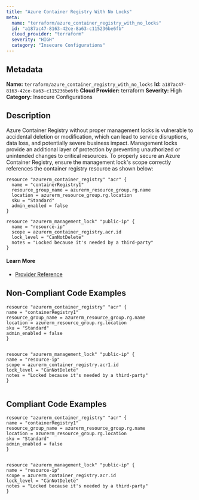```yaml
---
title: "Azure Container Registry With No Locks"
meta:
  name: "terraform/azure_container_registry_with_no_locks"
  id: "a187ac47-8163-42ce-8a63-c115236be6fb"
  cloud_provider: "terraform"
  severity: "HIGH"
  category: "Insecure Configurations"
---
```

## Metadata
**Name:** `terraform/azure_container_registry_with_no_locks`
**Id:** `a187ac47-8163-42ce-8a63-c115236be6fb`
**Cloud Provider:** terraform
**Severity:** High
**Category:** Insecure Configurations
## Description
Azure Container Registry without proper management locks is vulnerable to accidental deletion or modification, which can lead to service disruptions, data loss, and potentially severe business impact. Management locks provide an additional layer of protection by preventing unauthorized or unintended changes to critical resources. To properly secure an Azure Container Registry, ensure the management lock's scope correctly references the container registry resource as shown below:

```
resource "azurerm_container_registry" "acr" {
  name = "containerRegistry1"
  resource_group_name = azurerm_resource_group.rg.name
  location = azurerm_resource_group.rg.location
  sku = "Standard"
  admin_enabled = false
}

resource "azurerm_management_lock" "public-ip" {
  name = "resource-ip"
  scope = azurerm_container_registry.acr.id
  lock_level = "CanNotDelete"
  notes = "Locked because it's needed by a third-party"
}
```

#### Learn More

 - [Provider Reference](https://registry.terraform.io/providers/hashicorp/azurerm/latest/docs/resources/container_registry)

## Non-Compliant Code Examples
```azure
resource "azurerm_container_registry" "acr" {
name = "containerRegistry1"
resource_group_name = azurerm_resource_group.rg.name
location = azurerm_resource_group.rg.location
sku = "Standard"
admin_enabled = false
}


resource "azurerm_management_lock" "public-ip" {
name = "resource-ip"
scope = azurerm_container_registry.acr1.id
lock_level = "CanNotDelete"
notes = "Locked because it's needed by a third-party"
}


```

## Compliant Code Examples
```azure
resource "azurerm_container_registry" "acr" {
name = "containerRegistry1"
resource_group_name = azurerm_resource_group.rg.name
location = azurerm_resource_group.rg.location
sku = "Standard"
admin_enabled = false
}


resource "azurerm_management_lock" "public-ip" {
name = "resource-ip"
scope = azurerm_container_registry.acr.id
lock_level = "CanNotDelete"
notes = "Locked because it's needed by a third-party"
}

```